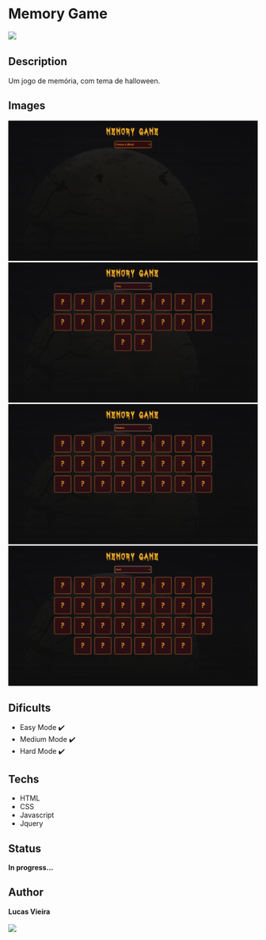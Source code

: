 # Memory Game
<img src="https://img.shields.io/apm/l/vim-mode?style=plastic" />

## Description
  Um jogo de memória, com tema de halloween.

## Images

<img src="./public/images/images_project/background.png" />
<img src="./public/images/images_project/easy_mode.png" />
<img src="./public/images/images_project/medium_mode.png" />
<img src="./public/images/images_project/hard_mode.png" />

## Dificults
  * Easy Mode :heavy_check_mark:
  * Medium Mode :heavy_check_mark:
  * Hard Mode :heavy_check_mark:

## Techs
   * HTML
   * CSS
   * Javascript
   * Jquery

## Status
   **In progress...**

## Author
   **Lucas Vieira**<br><br>
   <a href="https://www.linkedin.com/in/lucas-vieira-dev/" target="_blank"><img src="https://img.shields.io/badge/-LinkedIn-%230077B5?style=for-the-badge&logo=linkedin&logoColor=white"></a>
